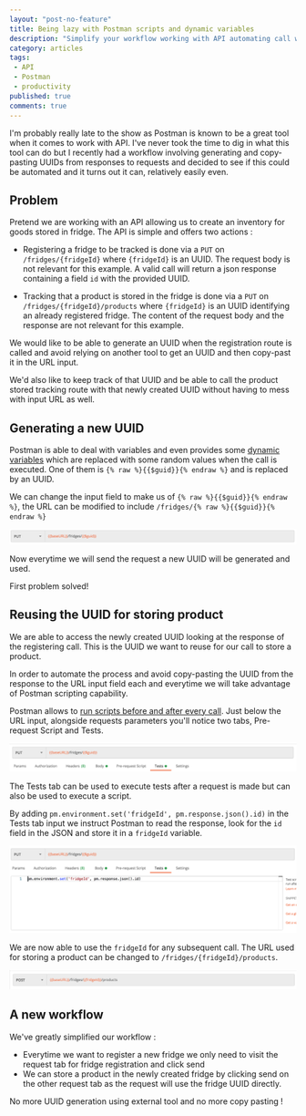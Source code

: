 ```yaml
---
layout: "post-no-feature"
title: Being lazy with Postman scripts and dynamic variables
description: "Simplify your workflow working with API automating call with Postman and generating values for each call."
category: articles
tags:
 - API
 - Postman
 - productivity
published: true
comments: true
---
```


I'm probably really late to the show as Postman is known to be a great tool when it comes to work with API. I've never took the time to dig in what this tool can do but I recently had a workflow involving generating and copy-pasting UUIDs from responses to requests and decided to see if this could be automated and it turns out it can, relatively easily even.

## Problem

Pretend we are working with an API allowing us to create an inventory for goods stored in fridge. The API is simple and offers two actions :

* Registering a fridge to be tracked is done via a `PUT` on `/fridges/{fridgeId}` where `{fridgeId}` is an UUID. The request body is not relevant for this example. A valid call will return a json response containing a field `id` with the provided UUID.

* Tracking that a product is stored in the fridge is done via a `PUT` on `/fridges/{fridgeId}/products` where `{fridgeId}` is an UUID identifying an already registered fridge. The content of the request body and the response are not relevant for this example.

We would like to be able to generate an UUID when the registration route is called and avoid relying on another tool to get an UUID and then copy-past it in the URL input.

We'd also like to keep track of that UUID and be able to call the product stored tracking route with that newly created UUID without having to mess with input URL as well.


## Generating a new UUID

Postman is able to deal with variables and even provides some [dynamic variables](https://learning.postman.com/docs/writing-scripts/script-references/variables-list/) which are replaced with some random values when the call is executed.
One of them is `{% raw %}{{$guid}}{% endraw %}` and is replaced by an UUID.

We can change the input field to make us of `{% raw %}{{$guid}}{% endraw %}`, the URL can be modified to include `/fridges/{% raw %}{{$guid}}{% endraw %}`

![URL using {{$guid}}](/images/2020-09-28-being-lazy-with-postman/input1.png)

Now everytime we will send the request a new UUID will be generated and used.

First problem solved!

## Reusing the UUID for storing product

We are able to access the newly created UUID looking at the response of the registering call. This is the UUID we want to reuse for our call to store a product.

In order to automate the process and avoid copy-pasting the UUID from the response to the URL input field each and everytime we will take advantage of Postman scripting capability.

Postman allows to [run scripts before and after every call](https://learning.postman.com/docs/writing-scripts/intro-to-scripts/). Just below the URL input, alongside requests parameters you'll notice two tabs, Pre-request Script and Tests.

![View of the tabs](/images/2020-09-28-being-lazy-with-postman/tabs.png)

The Tests tab can be used to execute tests after a request is made but can also be used to execute a script.

By adding `pm.environment.set('fridgeId', pm.response.json().id)` in the Tests tab input we instruct Postman to read the response, look for the `id` field in the JSON and store it in a `fridgeId` variable.

![Test input](/images/2020-09-28-being-lazy-with-postman/test-input.png)

We are now able to use the `fridgeId` for any subsequent call. The URL used for storing a product can be changed to `/fridges/{fridgeId}/products`.

![New url input with {{fridgeId}} variable](/images/2020-09-28-being-lazy-with-postman/input2.png)

## A new workflow

We've greatly simplified our workflow :

* Everytime we want to register a new fridge we only need to visit the request tab for fridge registration and click send
* We can store a product in the newly created fridge by clicking send on the other request tab as the request will use the fridge UUID directly.

No more UUID generation using external tool and no more copy pasting !






